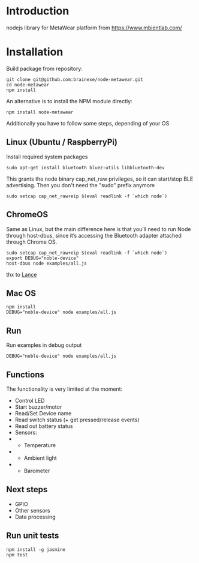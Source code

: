 # Introduction
nodejs library for MetaWear platform from https://www.mbientlab.com/

# Installation
Build package from repository:
```
git clone git@github.com:brainexe/node-metawear.git
cd node-metawear
npm install
```
An alternative is to install the NPM module directly:
```
npm install node-metawear
```

Additionally you have to follow some steps, depending of your OS

## Linux (Ubuntu / RaspberryPi)
Install required system packages
```
sudo apt-get install bluetooth bluez-utils libbluetooth-dev
```
This grants the node binary cap_net_raw privileges, so it can start/stop BLE advertising. Then you don't need the "sudo" prefix anymore
```
sudo setcap cap_net_raw+eip $(eval readlink -f `which node`)
```

## ChromeOS
Same as Linux, but the main difference here is that you’ll need to run Node through host-dbus, since it’s accessing the Bluetooth adapter attached through Chrome OS.
```
sudo setcap cap_net_raw+eip $(eval readlink -f `which node`)
export DEBUG="noble-device" 
host-dbus node examples/all.js
```
thx to [Lance](http://www.polyglotprogramminginc.com/using-metawear-with-node-js/)

## Mac OS
```
npm install
DEBUG="noble-device" node examples/all.js
```

## Run
Run examples in debug output
```
DEBUG="noble-device" node examples/all.js
```

## Functions
The functionality is very limited at the moment:
- Control LED
- Start buzzer/motor
- Read/Set Device name
- Read switch status (+ get pressed/release events)
- Read out battery status
- Sensors:
- - Temperature
- - Ambient light
- - Barometer

## Next steps
- GPIO
- Other sensors
- Data processing

## Run unit tests
```
npm install -g jasmine
npm test
```
